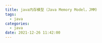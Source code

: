```yaml
---
title: java内存模型（Java Memory Model，JMM）
tags:
  - java
categories:
  - java
date: 2021-12-26 11:42:00
---
```


